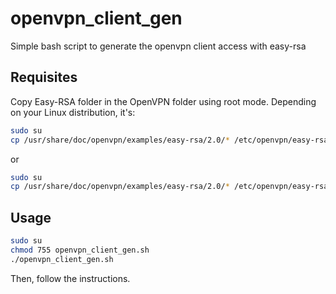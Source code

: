 # openvpn_client_gen
Simple bash script to generate the openvpn client access with easy-rsa

## Requisites
Copy Easy-RSA folder in the OpenVPN folder using root mode. Depending on your Linux distribution, it's:
```bash
sudo su
cp /usr/share/doc/openvpn/examples/easy-rsa/2.0/* /etc/openvpn/easy-rsa/
```
or
```bash
sudo su
cp /usr/share/doc/openvpn/examples/easy-rsa/2.0/* /etc/openvpn/easy-rsa/
```

## Usage
```bash
sudo su
chmod 755 openvpn_client_gen.sh
./openvpn_client_gen.sh
```
Then, follow the instructions.
